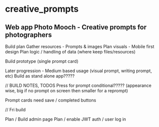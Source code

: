 # creative_prompts

## Web app Photo Mooch - Creative prompts for photographers

Build plan
Gather resources - Prompts & images
Plan visuals - Mobile first design
Plan logic / handling of data (where keep files/resources)

Build prototype (single prompt card)

Later progression - Medium based usage (visual prompt, writing prompt, etc)
Build as stand alone app?????

// BUILD NOTES, TODOS
Press for prompt conditional????? (appearance wise, big if no prompt on screen then smaller for a reprompt)

Prompt cards need save / completed buttons

// Fri build

Plan / Build admin page
Plan / enable JWT auth / user log in

